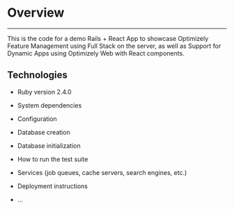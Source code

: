 # Overview
---
This is the code for a demo Rails + React App to showcase Optimizely Feature Management using Full Stack on the server, as well as Support for Dynamic Apps using Optimizely Web with React components.

## Technologies

* Ruby version
2.4.0
* System dependencies

* Configuration

* Database creation

* Database initialization

* How to run the test suite

* Services (job queues, cache servers, search engines, etc.)

* Deployment instructions

* ...
